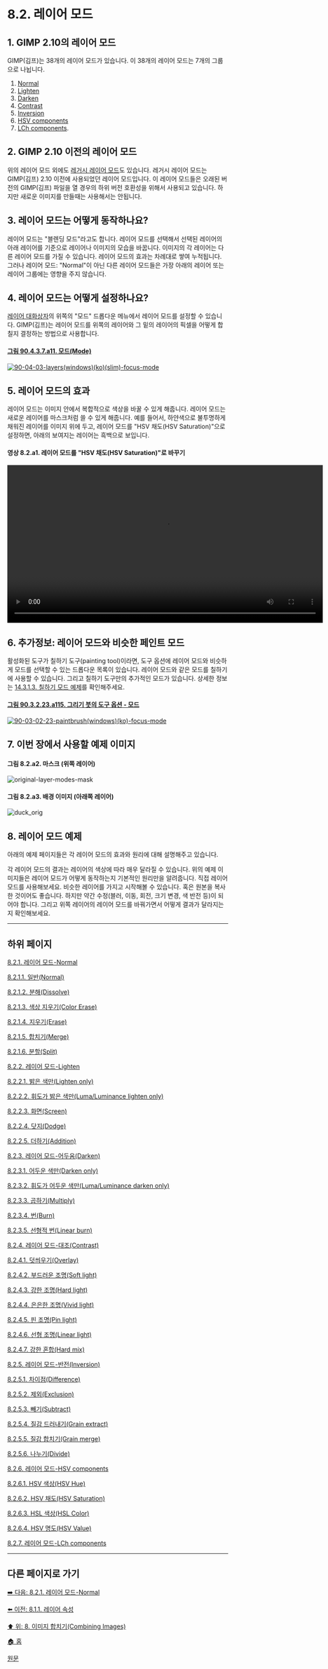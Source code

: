 # 8.2. 레이어 모드
## 1. GIMP 2.10의 레이어 모드
GIMP(김프)는 38개의 레이어 모드가 있습니다. 이 38개의 레이어 모드는 7개의 그룹으로 나뉩니다.

1. [Normal](./08-02-01-normal-layer-mode.md)
2. [Lighten](./08-02-02-lighten-layer-mode.md)
3. [Darken](./08-02-03-darken-layer-modes.md)
4. [Contrast](./08-02-04-contrast-layer-modes.md)
5. [Inversion](./08-02-05-inversion-layer-modes.md)
6. [HSV components](./08-02-06-hsv-components-layer-modes.md)
7. [LCh components](./08-02-07-lch-components-layer-modes.md). 

## 2. GIMP 2.10 이전의 레이어 모드
위의 레이어 모드 외에도 [레거시 레이어 모드](./08-03-legacy-layer-modes.md)도 있습니다. 레거시 레이어 모드는 GIMP(김프) 2.10 이전에 사용되었던 레이어 모드입니다. 이 레이어 모드들은 오래된 버전의 GIMP(김프) 파일을 열 경우의 하위 버전 호환성을 위해서 사용되고 있습니다. 하지만 새로운 이미지를 만들때는 사용해서는 안됩니다.

## 3. 레이어 모드는 어떻게 동작하나요?
레이어 모드는 "블렌딩 모드"라고도 합니다. 레이어 모드를 선택해서 선택된 레이어의 아래 레이어를 기준으로 레이어나 이미지의 모습을 바꿉니다. 이미지의 각 레이어는 다른 레이어 모드를 가질 수 있습니다. 레이어 모드의 효과는 차례대로 쌓여 누적됩니다. 그러나 레이어 모드: "Normal"이 아닌 다른 레이어 모드들은 가장 아래의 레이어 또는 레이어 그룹에는 영향을 주지 않습니다.

## 4. 레이어 모드는 어떻게 설정하나요?
[레이어 대화상자](./15-02-01-layers-dialog.md)의 위쪽의 "모드" 드롭다운 메뉴에서 레이어 모드를 설정할 수 있습니다. GIMP(김프)는 레이어 모드를 위쪽의 레이어와 그 밑의 레이어의 픽셀을 어떻게 합칠지 결정하는 방법으로 사용합니다.

#### [그림 90.4.3.7.a11. 모드(Mode)](https://wonder13662.github.io/gimp/2.10.36_ko/90-04-03-layersx-07-layer_mode.html#%EA%B7%B8%EB%A6%BC-90437a11-%EB%AA%A8%EB%93%9Cmode)
[![90-04-03-layers(windows)(ko)(slim)-focus-mode](https://github.com/wonder13662/gimp/assets/15767104/0f62ad29-be47-4bcf-bcb1-6b94dbb95038)](https://wonder13662.github.io/gimp/2.10.36_ko/90-04-03-layersx-07-layer_mode.html#%EA%B7%B8%EB%A6%BC-90437a11-%EB%AA%A8%EB%93%9Cmode)

## 5. 레이어 모드의 효과
레이어 모드는 이미지 안에서 복합적으로 색상을 바꿀 수 있게 해줍니다. 레이어 모드는 새로운 레이어를 마스크처럼 쓸 수 있게 해줍니다. 예를 들어서, 하얀색으로 불투명하게 채워진 레이어를 이미지 위에 두고, 레이어 모드를 "HSV 채도(HSV Saturation)"으로 설정하면, 아래의 보여지는 레이어는 흑백으로 보입니다.

#### 영상 8.2.a1. 레이어 모드를 "HSV 채도(HSV Saturation)"로 바꾸기
<video controls="controls" width="720" src="https://github.com/wonder13662/gimp/assets/15767104/60d676cc-1b19-456f-9390-50d87da1aa4d"></video>

## 6. 추가정보: 레이어 모드와 비슷한 페인트 모드
활성화된 도구가 칠하기 도구(painting tool)이라면, 도구 옵션에 레이어 모드와 비슷하게 모드를 선택할 수 있는 드롭다운 목록이 있습니다. 레이어 모드와 같은 모드를 칠하기에 사용할 수 있습니다. 그리고 칠하기 도구만의 추가적인 모드가 있습니다. 상세한 정보는 [14.3.1.3. 칠하기 모드 예제](./14-03-01-common-featuresx-03-paint_mode_examples.md)를 확인해주세요.

#### [그림 90.3.2.23.a115. 그리기 붓의 도구 옵션 - 모드](https://wonder13662.github.io/gimp/2.10.36_ko/90-03-02-tool_iconx-23-paintbrush.html#%EA%B7%B8%EB%A6%BC-903223a115-%EA%B7%B8%EB%A6%AC%EA%B8%B0-%EB%B6%93%EC%9D%98-%EB%8F%84%EA%B5%AC-%EC%98%B5%EC%85%98---%EB%AA%A8%EB%93%9C)
[![90-03-02-23-paintbrush(windows)(ko)-focus-mode](https://github.com/wonder13662/gimp/assets/15767104/45e4f406-089e-4ebc-a295-4a5e6ab9e687)](https://wonder13662.github.io/gimp/2.10.36_ko/90-03-02-tool_iconx-23-paintbrush.html#%EA%B7%B8%EB%A6%BC-903223a115-%EA%B7%B8%EB%A6%AC%EA%B8%B0-%EB%B6%93%EC%9D%98-%EB%8F%84%EA%B5%AC-%EC%98%B5%EC%85%98---%EB%AA%A8%EB%93%9C)

## 7. 이번 장에서 사용할 예제 이미지

#### 그림 8.2.a2. 마스크 (위쪽 레이어)
![original-layer-modes-mask](https://github.com/wonder13662/gimp/assets/15767104/8136bac2-7d3e-4f19-a1f0-135064d9247f)

#### 그림 8.2.a3. 배경 이미지 (아래쪽 레이어)
![duck_orig](https://github.com/wonder13662/gimp/assets/15767104/1b3e6533-47ad-4c3b-a9da-e99d6cc99621)

## 8. 레이어 모드 예제
아래의 예제 페이지들은 각 레이어 모드의 효과와 원리에 대해 설명해주고 있습니다.

각 레이어 모드의 결과는 레이어의 색상에 따라 매우 달라질 수 있습니다. 위의 예제 이미지들은 레이어 모드가 어떻게 동작하는지 기본적인 원리만을 알려줍니다. 직접 레이어 모드를 사용해보세요. 비슷한 레이어를 가지고 시작해볼 수 있습니다. 혹은 원본을 복사한 것이어도 좋습니다. 하지만 약간 수정(블러, 이동, 회전, 크기 변경, 색 반전 등)이 되어야 합니다. 그리고 위쪽 레이어의 레이어 모드를 바꿔가면서 어떻게 결과가 달라지는지 확인해보세요.

***

## 하위 페이지

[8.2.1. 레이어 모드-Normal](./08-02-01-normal-layer-mode.md)

[8.2.1.1. 일반(Normal)](./08-02-01-normal-layer-modex-01-normal.md)

[8.2.1.2. 분해(Dissolve)](./08-02-01-normal-layer-modex-02-dissolve.md)

[8.2.1.3. 색상 지우기(Color Erase)](./08-02-01-normal-layer-modex-03-color_erase.md)

[8.2.1.4. 지우기(Erase)](./08-02-01-normal-layer-modex-04-erase.md)

[8.2.1.5. 합치기(Merge)](./08-02-01-normal-layer-modex-05-merge.md)

[8.2.1.6. 분할(Split)](./08-02-01-normal-layer-modex-06-split.md)

[8.2.2. 레이어 모드-Lighten](./08-02-02-lighten-layer-mode.md)

[8.2.2.1. 밝은 색만(Lighten only)](./08-02-02-lighten-layer-modex-01-lighten_only.md)

[8.2.2.2. 휘도가 밝은 색만(Luma/Luminance lighten only)](./08-02-02-lighten-layer-modex-02-luma.md)

[8.2.2.3. 화면(Screen)](./08-02-02-lighten-layer-modex-03-screen.md)

[8.2.2.4. 닷지(Dodge)](./08-02-02-lighten-layer-modex-04-dodge.md)

[8.2.2.5. 더하기(Addition)](./08-02-02-lighten-layer-modex-05-addition.md)

[8.2.3. 레이어 모드-어두움(Darken)](./08-02-03-darken-layer-modes.md)

[8.2.3.1. 어두운 색만(Darken only)](./08-02-03-darken-layer-modesx-01-darken_only.md)

[8.2.3.2. 휘도가 어두운 색만(Luma/Luminance darken only)](./08-02-03-darken-layer-modesx-02-luma_darken_only.md)

[8.2.3.3. 곱하기(Multiply)](./08-02-03-darken-layer-modesx-03-multiply.md)

[8.2.3.4. 번(Burn)](./08-02-03-darken-layer-modesx-04-burn.md)

[8.2.3.5. 선형적 번(Linear burn)](./08-02-03-darken-layer-modesx-05-linear_burn.md)

[8.2.4. 레이어 모드-대조(Contrast)](./08-02-04-contrast-layer-modes.md)

[8.2.4.1. 덧씌우기(Overlay)](./08-02-04-contrast-layer-modesx-01-overlay.md)

[8.2.4.2. 부드러운 조명(Soft light)](./08-02-04-contrast-layer-modesx-02-soft_light.md)

[8.2.4.3. 강한 조명(Hard light)](./08-02-04-contrast-layer-modesx-03-hard_light.md)

[8.2.4.4. 은은한 조명(Vivid light)](./08-02-04-contrast-layer-modesx-04-vivid_light.md)

[8.2.4.5. 핀 조명(Pin light)](./08-02-04-contrast-layer-modesx-05-pin_light.md)

[8.2.4.6. 선형 조명(Linear light)](./08-02-04-contrast-layer-modesx-06-linear_light.md)

[8.2.4.7. 강한 혼합(Hard mix)](./08-02-04-contrast-layer-modesx-07-hard_mix.md)

[8.2.5. 레이어 모드-반전(Inversion)](./08-02-05-inversion-layer-modes.md)

[8.2.5.1. 차이점(Difference)](./08-02-05-inversion-layer-modesx-01-difference.md)

[8.2.5.2. 제외(Exclusion)](./08-02-05-inversion-layer-modesx-02-exclusion.md)

[8.2.5.3. 빼기(Subtract)](./08-02-05-inversion-layer-modesx-03-subtract.md)

[8.2.5.4. 질감 드러내기(Grain extract)](./08-02-05-inversion-layer-modesx-04-grain_extract.md)

[8.2.5.5. 질감 합치기(Grain merge)](./08-02-05-inversion-layer-modesx-05-grain_merge.md)

[8.2.5.6. 나누기(Divide)](./08-02-05-inversion-layer-modesx-06-divide.md)

[8.2.6. 레이어 모드-HSV components](./08-02-06-hsv-components-layer-modes.md)

[8.2.6.1. HSV 색상(HSV Hue)](./08-02-06-hsv-components-layer-modesx-01-hsv_hue.md)

[8.2.6.2. HSV 채도(HSV Saturation)](./08-02-06-hsv-components-layer-modesx-02-hsv_saturation.md)

[8.2.6.3. HSL 색상(HSL Color)](./08-02-06-hsv-components-layer-modesx-03-hsl_color.md)

[8.2.6.4. HSV 명도(HSV Value)](./08-02-06-hsv-components-layer-modesx-04-hsv_value.md)

[8.2.7. 레이어 모드-LCh components](./08-02-07-lch-components-layer-modes.md)

***

## 다른 페이지로 가기
[➡️ 다음: 8.2.1. 레이어 모드-Normal](./08-02-01-normal-layer-mode.md)

[⬅️ 이전: 8.1.1. 레이어 속성](./08-01-introduction-to-layersx-01-layer_properties.md)

[⬆️ 위: 8. 이미지 합치기(Combining Images)](./08-00-combining-images.md)

[🏠 홈](./00-home.md)

[원문](https://docs.gimp.org/2.10/ko/gimp-image-combining.html#gimp-layer-properties)
